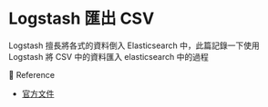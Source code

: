 # Logstash 匯出 CSV

Logstash 擅長將各式的資料倒入 Elasticsearch 中，此篇記錄一下使用 Logstash 將 CSV 中的資料匯入 elasticsearch 中的過程

📘 Reference

* [官方文件](https://www.elastic.co/guide/en/logstash/current/index.html)